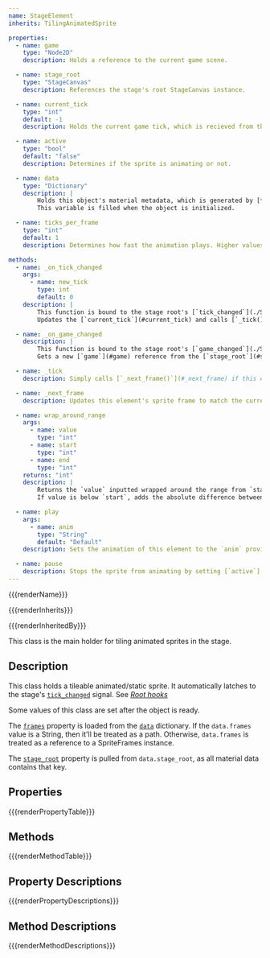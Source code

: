 ```yaml
---
name: StageElement
inherits: TilingAnimatedSprite

properties:
  - name: game
    type: "Node2D"
    description: Holds a reference to the current game scene.

  - name: stage_root
    type: "StageCanvas"
    description: References the stage's root StageCanvas instance.

  - name: current_tick
    type: "int"
    default: -1
    description: Holds the current game tick, which is recieved from the [game node](#game).

  - name: active
    type: "bool"
    default: "false"
    description: Determines if the sprite is animating or not.

  - name: data
    type: "Dictionary"
    description: |
        Holds this object's material metadata, which is generated by [*CustomStageBuilder*](./CSL/CustomStageBuilder).
        This variable is filled when the object is initialized.

  - name: ticks_per_frame
    type: "int"
    default: 1
    description: Determines how fast the animation plays. Higher values means more ticks are waited between each frame change.

methods:
  - name: _on_tick_changed
    args:
      - name: new_tick
        type: int
        default: 0
    description: |
        This function is bound to the stage root's [`tick_changed`](./StageCanvas#tick_changed) signal.
        Updates the [`current_tick`](#current_tick) and calls [`_tick()`](#_tick).

  - name: _on_game_changed
    description: |
        This function is bound to the stage root's [`game_changed`](./StageCanvas#game_changed) signal.
        Gets a new [`game`](#game) reference from the [`stage_root`](#stage_root) and updates the [`current_tick`](#current_tick) with the new [`game`](#game)'s tick.

  - name: _tick
    description: Simply calls [`_next_frame()`](#_next_frame) if this element is [`active`](#active).

  - name: _next_frame
    description: Updates this element's sprite frame to match the current game tick. Utilizes [`wrap_around_range`](#wrap_around_range) to loop the animation.

  - name: wrap_around_range
    args:
      - name: value
        type: "int"
      - name: start
        type: "int"
      - name: end
        type: "int"
    returns: "int"
    description: |
        Returns the `value` inputted wrapped around the range from `start` to `end`. 
        If value is below `start`, adds the absolute difference between `end` and `start` until the value is within the range, and vice versa.

  - name: play
    args:
      - name: anim
        type: "String"
        default: "Default"
    description: Sets the animation of this element to the `anim` provided.

  - name: pause
    description: Stops the sprite from animating by setting [`active`](#active) to `false`.
---
```


{{{renderName}}}

{{{renderInherits}}}

{{{renderInheritedBy}}}

This class is the main holder for tiling animated sprites in the stage.

[](../../notice.md ':include')

## Description

This class holds a tileable animated/static sprite. It automatically latches to the stage's [`tick_changed`](./StageCanvas#tick_changed) signal. See [*Root hooks*](../root_hooks.md)

Some values of this class are set after the object is ready.

The [`frames`](#frames) property is loaded from the [`data`](#data) dictionary. 
If the `data.frames` value is a String, then it'll be treated as a path. Otherwise, `data.frames` is treated as a reference to a SpriteFrames instance.

The [`stage_root`](#stage_root) property is pulled from `data.stage_root`, as all material data contains that key.

## Properties

{{{renderPropertyTable}}}
## Methods

{{{renderMethodTable}}}
## Property Descriptions

{{{renderPropertyDescriptions}}}
## Method Descriptions

{{{renderMethodDescriptions}}}
